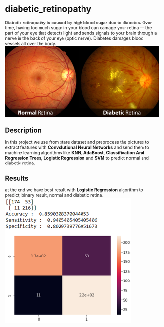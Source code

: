 # diabetic_retinopathy
Diabetic retinopathy is caused by high blood sugar due to diabetes. Over time, having too much sugar in your blood can damage your retina — the part of your eye that detects light and sends signals to your brain through a nerve in the back of your eye (optic nerve). Diabetes damages blood vessels all over the body.
![DiabeticRetina](src/data/Diabetic-Retina.jpg)

## Description
In this project we use from stare dataset and preprocess the pictures to extract features with **Convolutional Neural Networks** and send them to machine learning algorithms like **KNN**, **AdaBoost**, **Classification And Regression Trees**, **Logistic Regression** and **SVM** to predict normal and diabetic retina.

## Results
at the end we have best result with **Logistic Regression** algorithm to predict, binary result, normal and diabetic retina.
![Confusion-Matrix-of-Lagistic-Reggression](src/data/result.png)
